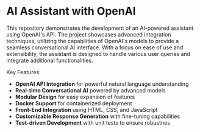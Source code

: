 # AI Assistant with OpenAI

This repository demonstrates the development of an AI-powered assistant using OpenAI's API. The project showcases advanced integration techniques, utilizing the capabilities of OpenAI's models to provide a seamless conversational AI interface. With a focus on ease of use and extensibility, the assistant is designed to handle various user queries and integrate additional functionalities.

Key Features:
- **OpenAI API Integration** for powerful natural language understanding
- **Real-time Conversational AI** powered by advanced models
- **Modular Design** for easy expansion of features
- **Docker Support** for containerized deployment
- **Front-End Integration** using HTML, CSS, and JavaScript
- **Customizable Response Generation** with fine-tuning capabilities
- **Test-driven Development** with unit tests to ensure robustnes
